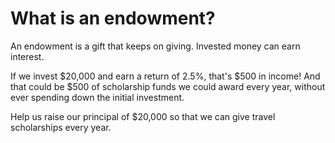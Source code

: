 # What is an endowment? 

An endowment is a gift that keeps on giving. Invested money can earn interest.

If we invest $20,000 and earn a return of 2.5%, that's $500 in income! And that could be $500 of scholarship funds we could award every year, without ever spending down the initial investment.

Help us raise our principal of $20,000 so that we can give travel scholarships every year.
